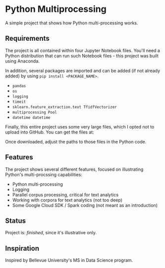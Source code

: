 # Python Multiprocessing
A simple project that shows how Python multi-processing works.

## Requirements
The project is all contained within four Jupyter Notebook files. You'll need a Python distribution that can run such Notebook files - this project was built using Anaconda.

In addition, several packages are imported and can be added (if not already added) by using `pip install <PACKAGE_NAME>`.

* `pandas`
* `os`
* `logging`
* `timeit`
* `sklearn.feature_extraction.text TfidfVectorizer`
* `multiprocessing Pool`
* `datetime datetime`

Finally, this entire project uses some very large files, which I opted not to upload into GitHub. You can get the files at:

Once downloaded, adjust the paths to those files in the Python code.

## Features
The project shows several different features, focused on illustrating Python's multi-procssing capabilities:

* Python multi-processing
* Logging
* Parallel corpus processing, critical for text analytics
* Working with corpora for text analytics (not too deep)
* Some Google Cloud SDK / Spark coding (not meant as an introduction)

## Status
Project is: _finished_, since it's illustrative only.

## Inspiration
Inspired by Bellevue University's MS in Data Science program.
